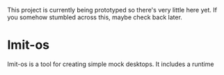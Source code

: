 This project is currently being prototyped so there's very little here yet. If you somehow stumbled across this, maybe check back later.

# Imit-os
Imit-os is a tool for creating simple mock desktops. It includes a runtime

 
